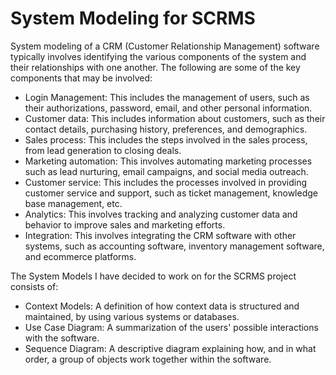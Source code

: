 # System Modeling for SCRMS

System modeling of a CRM (Customer Relationship Management) software typically involves identifying the various components of the system and their relationships with one another. The following are some of the key components that may be involved:

* Login Management: This includes the management of users, such as their authorizations, password, email, and other personal information.
* Customer data: This includes information about customers, such as their contact details, purchasing history, preferences, and demographics.
* Sales process: This includes the steps involved in the sales process, from lead generation to closing deals.
* Marketing automation: This involves automating marketing processes such as lead nurturing, email campaigns, and social media outreach.
* Customer service: This includes the processes involved in providing customer service and support, such as ticket management, knowledge base management, etc.
* Analytics: This involves tracking and analyzing customer data and behavior to improve sales and marketing efforts.
* Integration: This involves integrating the CRM software with other systems, such as accounting software, inventory management software, and ecommerce platforms.

The System Models I have decided to work on for the SCRMS project consists of:  

* Context Models:  A definition of how context data is structured and maintained, by using various systems or databases.  
* Use Case Diagram:  A summarization of the users' possible interactions with the software.  
* Sequence Diagram:  A descriptive diagram explaining how, and in what order, a group of objects work together within the software.
